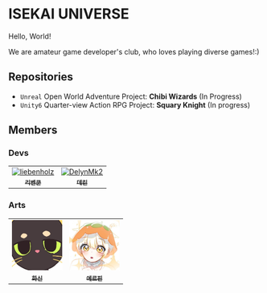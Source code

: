 # ISEKAI UNIVERSE
Hello, World!

We are amateur game developer's club, who loves playing diverse games!:)

## Repositories
- `Unreal` Open World Adventure Project: **Chibi Wizards** (In Progress)
- `Unity6` Quarter-view Action RPG Project: **Squary Knight** (In progress)

## Members
### Devs
<table> <tr> 
  <td align="center"> <a href="https://github.com/liebenholz"> <img src="https://github.com/liebenholz.png" width="100px;" alt="liebenholz"/><br /> <sub><b>리벤쿤</b></sub> </a> </td> 
  <td align="center"> <a href="https://github.com/DelynMk2"> <img src="https://github.com/DelynMk2.png" width="100px;" alt="DelynMk2"/><br /> <sub><b>데린</b></sub> </a> </td> 
</tr> </table>

### Arts
<table> <tr> 
  <td align="center"> <a href="https://x.com/hwashin02"> <img src="src/hwashin02.jpg" width="100px;" alt="hwashin02"/><br /> <sub><b>화신</b></sub> </a> </td> 
  <td align="center"> <a href="https://x.com/erpin01221"> <img src="src/erpin01221.jpg" width="100px;" alt="erpin01221"/><br /> <sub><b>에르핀</b></sub> </a> </td>
</tr> </table>
